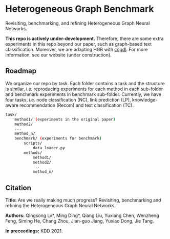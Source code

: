 # Heterogeneous Graph Benchmark

Revisiting, benchmarking, and refining Heterogeneous Graph Neural Networks.

**This repo is actively under-development.** Therefore, there are some extra experiments in this repo beyond our paper, such as graph-based text classification. Moreover, we are adapting HGB with [cogdl](https://github.com/THUDM/cogdl). For more information, see our website (under construction).

## Roadmap

We organize our repo by task. Each folder contains a task and the structure is similar, i.e. reproducing experiments for each method in each sub-folder and benchmark experiments in benchmark sub-folder. Currently, we have four tasks, i.e. node classification (NC), link prediction (LP), knowledge-aware recommendation (Recom) and text classification (TC).

```bash
task/
    method1/ (experiments in the original paper)
    method2/
    ...
    method_n/
    benchmark/ (experiments for benchmark)
        scripts/
            data_loader.py
        methods/
            method1/
            method2/
            ...
            method_n/
```

## Citation

**Title:** Are we really making much progress? Revisiting, benchmarking and refining the Heterogeneous Graph Neural Networks.

**Authors:** Qingsong Lv\*, Ming Ding\*, Qiang Liu, Yuxiang Chen, Wenzheng Feng, Siming He, Chang Zhou, Jian-guo Jiang, Yuxiao Dong, Jie Tang.

**In preceedings:** KDD 2021.
